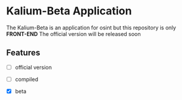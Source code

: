 # Kalium-Beta Application
The Kalium-Beta is an application for osint but this repository is only **FRONT-END** ​​The official version will be released soon

## Features
- [ ] official version
- [ ] compiled
- [x] beta

